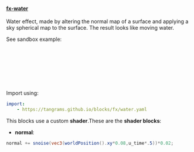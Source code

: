

#### [fx-water](https://github.com/tangrams/blocks/blob/gh-pages/fx/water.yaml)

Water effect, made by altering the normal map of a surface and applying a sky spherical map to the surface. The result looks like moving water. <p>See sandbox example:</p>
[ <div style="background-image: url(https://tangrams.github.io/tangram-sandbox/styles/sandbox.png); width: 100%; height: 100px; background-position: center center;"></div> ](https://mapzen.com/tangram/play/?scene=https://tangrams.github.io/tangram-sandbox/styles/sandbox.yaml)


Import using:

```yaml
import:
    - https://tangrams.github.io/blocks/fx/water.yaml
```


This blocks use a custom **shader**.These are the **shader blocks**:

- **normal**:

```glsl
normal += snoise(vec3(worldPosition().xy*0.08,u_time*.5))*0.02;
```


